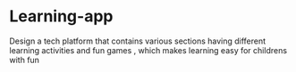 # Learning-app
Design a tech platform that contains various sections having different learning activities and fun games , which makes learning easy for childrens with fun
